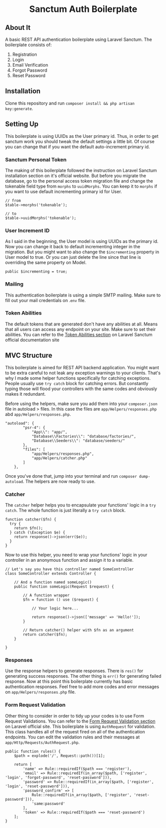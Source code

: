 <p><h1 align="center">Sanctum Auth Boilerplate</h1></p>

## About It

A basic REST API authentication boilerplate using Laravel Sanctum. The boilerplate consists of:
1. Registration
1. Login
1. Email Verification
1. Forgot Password
1. Reset Password

## Installation

Clone this repository and run `composer install && php artisan key:generate`.

## Setting Up

This boilerplate is using UUIDs as the User primary id. Thus, in order to get sanctum work you should tweak the default settings a little bit. Of course you can change that if you want the default auto-increment primary id.

### Sanctum Personal Token

The making of this boilerplate followed the instruction on Laravel Sanctum installation section on it's official website. But before you migrate the database, go to the personal access token migration file and change the tokenable field type from `morphs` to `uuidMorphs`. You can keep it to `morphs` if you want to use default incrementing primary id for User.
```
// from
$table->morphs('tokenable');

// to
$table->uuidMorphs('tokenable');
```

### User Increment ID
As I said in the beginning, the User model is using UUIDs as the primary id. Now you can change it back to default incrementing integer in the migration. But you might want to also change the `$incrementing` property in User model to true. Or you can just delete the line since that line is overriding the same property on Model.
```
public $incrementing = true;
```

### Mailing
This authentication boilerplate is using a simple SMTP mailing. Make sure to fill out your mail credentials on .`env` file.

### Token Abilities
The default tokens that are generated don't have any abilities at all. Means that all users can access any endpoint on your site. Make sure to set their abilities. You can refer to the [Token Abilities section](https://laravel.com/docs/8.x/sanctum#token-abilities) on Laravel Sanctum official documentation site

## MVC Structure
This boilerplate is aimed for REST API backend application. You might want to be extra careful to not leak any exception warnings to your clients. That's why I made some helper functions specifically for catching exceptions. People usually use `try catch` block for catching errors. But constantly typing those will flood your controllers with the same codes and obviously makes it redundant.

Before using the helpers, make sure you add them into your `composer.json` file in autoload > files. In this case the files are `app/Helpers/responses.php` abd `app/Helpers/responses.php`.
```
"autoload": {
        "psr-4": {
            "App\\": "app/",
            "Database\\Factories\\": "database/factories/",
            "Database\\Seeders\\": "database/seeders/"
        },
        "files": [
            "app/Helpers/responses.php",
            "app/Helpers/catcher.php"
        ]
    },
```
Once you've done that, jump into your terminal and run `composer dump-autoload`. The helpers are now ready to use.

### Catcher
The `catcher` helper helps you to encapsulate your functions' logic in a `try catch`. The whole function is just literally a `try catch` block.
```
function catcher($fn) {
  try {
    return $fn();
  } catch (\Exception $e) {
    return response()->json(err($e));
  }
}
```
Now to use this helper, you need to wrap your functions' logic in your controller in an anonymous function and assign it to a variable.
```
// Let's say you have this controller named SomeController
class SomeController extends Controller {

    // And a function named someLogic()
    public function someLogic(Request $request) {
        
        // A function wrapper
        $fn = function () use ($request) {
            
            // Your logic here...
            
            return response()->json(['message' => 'Hello!']);
        }
        
        // Return catcher() helper with $fn as an argument
        return catcher($fn);
    }
    
}
```

### Responses
Use the response helpers to generate responses. There is `res()` for generating success responses. The other thing is `err()` for generating failed response. Now at this point this boilerplate currently has basic authentication responses. Feel free to add more codes and error messages on `app/Helpers/responses.php` file.

### Form Request Validation
Other thing to consider in order to tidy up your codes is to use Form Request Validations. You can refer to the [Form Request Validation section](https://laravel.com/docs/8.x/validation#form-request-validation) on Laravel official site. This boilerplate is using `AuthRequest` for validation. This class handles all of the request fired on all of the authentication endpoints. You can edit the validation rules and their messages at `app/Http/Requests/AuthRequest.php`.
```
public function rules() {
    $path = explode('/', Request::path())[1];

    return [
        'name' => Rule::requiredIf($path === 'register'),
        'email' => Rule::requiredIf(in_array($path, ['register', 'login', 'forgot-password', 'reset-password'])),
        'password' => Rule::requiredIf(in_array($path, ['register', 'login', 'reset-password'])),
        'password_confirm' => [
            Rule::requiredIf(in_array($path, ['register', 'reset-password'])),
            'same:password'
        ],
        'token' => Rule::requiredIf($path === 'reset-password')
    ];
}
```


